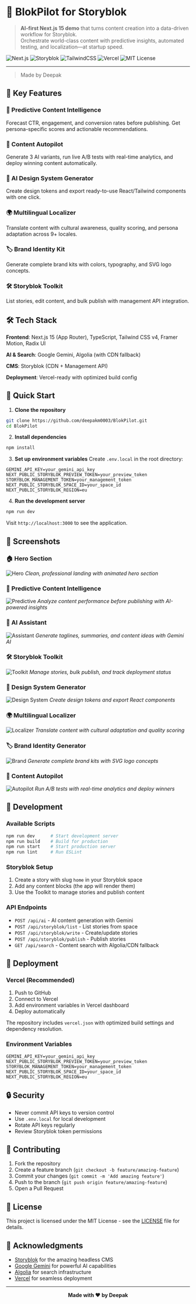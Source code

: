 # 🚀 BlokPilot for Storyblok

> **AI-first Next.js 15 demo** that turns content creation into a data-driven workflow for Storyblok.  
> Orchestrate world-class content with predictive insights, automated testing, and localization—at startup speed.

![Next.js](https://img.shields.io/badge/Next.js-15-black?logo=nextdotjs)
![Storyblok](https://img.shields.io/badge/CMS-Storyblok-1A1A1A?logo=storyblok)
![TailwindCSS](https://img.shields.io/badge/TailwindCSS-4.0-06B6D4?logo=tailwindcss)
![Vercel](https://img.shields.io/badge/Deploy-Vercel-black?logo=vercel)
![MIT License](https://img.shields.io/badge/License-MIT-green)

---

> Made by Deepak

## 🎯 Key Features

### 🧠 Predictive Content Intelligence
Forecast CTR, engagement, and conversion rates before publishing. Get persona-specific scores and actionable recommendations.

### 🚀 Content Autopilot  
Generate 3 AI variants, run live A/B tests with real-time analytics, and deploy winning content automatically.

### 🎨 AI Design System Generator
Create design tokens and export ready-to-use React/Tailwind components with one click.

### 🌍 Multilingual Localizer
Translate content with cultural awareness, quality scoring, and persona adaptation across 9+ locales.

### 🏷️ Brand Identity Kit
Generate complete brand kits with colors, typography, and SVG logo concepts.

### 🛠️ Storyblok Toolkit
List stories, edit content, and bulk publish with management API integration.

## 🛠️ Tech Stack

**Frontend**: Next.js 15 (App Router), TypeScript, Tailwind CSS v4, Framer Motion, Radix UI

**AI & Search**: Google Gemini, Algolia (with CDN fallback)

**CMS**: Storyblok (CDN + Management API)

**Deployment**: Vercel-ready with optimized build config

## 🚀 Quick Start

1. **Clone the repository**
```bash
git clone https://github.com/deepakm0003/BlokPilot.git
cd BlokPilot
```

2. **Install dependencies**
```bash
npm install
```

3. **Set up environment variables**
Create `.env.local` in the root directory:
```env
GEMINI_API_KEY=your_gemini_api_key
NEXT_PUBLIC_STORYBLOK_PREVIEW_TOKEN=your_preview_token
STORYBLOK_MANAGEMENT_TOKEN=your_management_token
NEXT_PUBLIC_STORYBLOK_SPACE_ID=your_space_id
NEXT_PUBLIC_STORYBLOK_REGION=eu
```

4. **Run the development server**
```bash
npm run dev
```

Visit `http://localhost:3000` to see the application.

## 📸 Screenshots

### 🏠 Hero Section
![Hero](docs/screenshots/hero.png)
*Clean, professional landing with animated hero section*

### 🧠 Predictive Content Intelligence
![Predictive](docs/screenshots/predictive.png)
*Analyze content performance before publishing with AI-powered insights*

### 🤖 AI Assistant
![Assistant](docs/screenshots/assistant.png)
*Generate taglines, summaries, and content ideas with Gemini AI*

### 🛠️ Storyblok Toolkit
![Toolkit](docs/screenshots/toolkit.png)
*Manage stories, bulk publish, and track deployment status*

### 🎨 Design System Generator
![Design System](docs/screenshots/design-system.png)
*Create design tokens and export React components*

### 🌍 Multilingual Localizer
![Localizer](docs/screenshots/localizer.png)
*Translate content with cultural adaptation and quality scoring*

### 🏷️ Brand Identity Generator
![Brand](docs/screenshots/brand-identity.png)
*Generate complete brand kits with SVG logo concepts*

### 🚀 Content Autopilot
![Autopilot](docs/screenshots/autopilot.png)
*Run A/B tests with real-time analytics and deploy winners*

## 🔧 Development

### Available Scripts
```bash
npm run dev      # Start development server
npm run build    # Build for production
npm run start    # Start production server
npm run lint     # Run ESLint
```

### Storyblok Setup
1. Create a story with slug `home` in your Storyblok space
2. Add any content blocks (the app will render them)
3. Use the Toolkit to manage stories and publish content

### API Endpoints
- `POST /api/ai` - AI content generation with Gemini
- `POST /api/storyblok/list` - List stories from space
- `POST /api/storyblok/write` - Create/update stories
- `POST /api/storyblok/publish` - Publish stories
- `GET /api/search` - Content search with Algolia/CDN fallback

## 🚀 Deployment

### Vercel (Recommended)
1. Push to GitHub
2. Connect to Vercel
3. Add environment variables in Vercel dashboard
4. Deploy automatically

The repository includes `vercel.json` with optimized build settings and dependency resolution.

### Environment Variables
```env
GEMINI_API_KEY=your_gemini_api_key
NEXT_PUBLIC_STORYBLOK_PREVIEW_TOKEN=your_preview_token
STORYBLOK_MANAGEMENT_TOKEN=your_management_token
NEXT_PUBLIC_STORYBLOK_SPACE_ID=your_space_id
NEXT_PUBLIC_STORYBLOK_REGION=eu
```

## 🔒 Security

- Never commit API keys to version control
- Use `.env.local` for local development
- Rotate API keys regularly
- Review Storyblok token permissions

## 🤝 Contributing

1. Fork the repository
2. Create a feature branch (`git checkout -b feature/amazing-feature`)
3. Commit your changes (`git commit -m 'Add amazing feature'`)
4. Push to the branch (`git push origin feature/amazing-feature`)
5. Open a Pull Request

## 📄 License

This project is licensed under the MIT License - see the [LICENSE](LICENSE) file for details.

## 🙏 Acknowledgments

- [Storyblok](https://www.storyblok.com/) for the amazing headless CMS
- [Google Gemini](https://ai.google.dev/) for powerful AI capabilities
- [Algolia](https://www.algolia.com/) for search infrastructure
- [Vercel](https://vercel.com/) for seamless deployment

---

<div align="center">
  <strong>Made with ❤️ by Deepak</strong>
</div>